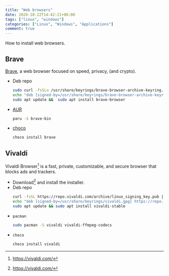 ```yaml
---
title: "Web browsers"
date: 2020-10-22T14:42:21+08:00
tags: ["linux", "windows"]
categories: ["Linux", "Windows", "Applications"]
comment: true
---
```


How to install web browsers.

<!--more-->

## Brave

[Brave](https://brave.com/), a web browser focused on speed, privacy, (and crypto).

- Deb repo
  ```bash
  sudo curl -fsSLo /usr/share/keyrings/brave-browser-archive-keyring.gpg https://brave-browser-apt-release.s3.brave.com/brave-browser-archive-keyring.gpg
  echo "deb [signed-by=/usr/share/keyrings/brave-browser-archive-keyring.gpg arch=amd64] https://brave-browser-apt-release.s3.brave.com/ stable main" | sudo tee /etc/apt/sources.list.d/brave-browser-release.list
  sudo apt update &&  sudo apt install brave-browser
  ```
- [AUR](https://aur.archlinux.org/packages/brave-bin/)
  ```bash
  paru -S brave-bin
  ```
- [choco](https://community.chocolatey.org/packages/brave)
  ```bash
  choco install brave
  ```

## Vivaldi

Vivaldi Browser[^2] is a fast, private, customizable, and secure browser that blocks ads and trackers.

[^2]: https://vivaldi.com/

- Download[^2] and install the installer.
- Deb repo
  ```bash
  curl -fsSL https://repo.vivaldi.com/archive/linux_signing_key.pub | sudo gpg --dearmor -o /usr/share/keyrings/vivaldi.gpg
  echo "deb [signed-by=/usr/share/keyrings/vivaldi.gpg] https://repo.vivaldi.com/archive/deb/ stable main" | sudo tee /etc/apt/sources.list.d/vivaldi.list > /dev/null
  sudo apt update && sudo apt install vivaldi-stable
  ```
- `pacman`
  ```bash
  sudo pacman -S vivaldi vivaldi-ffmpeg-codecs
  ```
- `choco`
  ```bash
  choco install vivaldi
  ```
